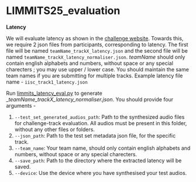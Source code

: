 # LIMMITS25_evaluation

**Latency**

We will evaluate latency as shown in the [challenge website](https://sites.google.com/view/limmits25/challenge/challenge-evaluation). Towards this, we require 2 json files from participants, corresponding to latency. The first file will be named ``teamName_trackX_latency.json`` and the second file will be named ``teamName_trackX_latency_normaliser.json``. _teamName_ should only contain english alphabets and numbers, without space or any special charecters ; you may use upper / lower case. You should maintain the same team names if you are submitting for multiple tracks. Example latency file name - ``iisc_track1_latency.json``

Run [limmits_latency_eval.py](limmits_latency_eval.py) to generate __teamName_trackX_latency_normaliser.json_. You should provide four arguments - 
1. ``--test_set_generated_audios_path``: Path to the synthesized audio files for challenge-track evaluation. All audios must be present in this folder, without any other files or folders.
2. ``--json_path``: Path to the test set metadata json file, for the specific track.
3. ``--team_name``: Your team name, should only contain english alphabets and numbers, without space or any special charecters.
4. ``--save_path``: Path to the directory where the extracted latency will be saved.
5. ``--device``: Use the device where you have synthesised your test audios. 
